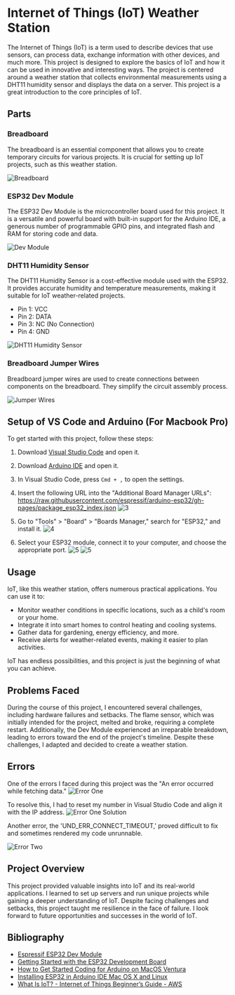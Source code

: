 # Internet of Things (IoT) Weather Station

The Internet of Things (IoT) is a term used to describe devices that use sensors, can process data, exchange information with other devices, and much more. This project is designed to explore the basics of IoT and how it can be used in innovative and interesting ways. The project is centered around a weather station that collects environmental measurements using a DHT11 humidity sensor and displays the data on a server. This project is a great introduction to the core principles of IoT.

## Parts

### Breadboard
The breadboard is an essential component that allows you to create temporary circuits for various projects. It is crucial for setting up IoT projects, such as this weather station.

![Breadboard](public/breadboard.jpeg)

### ESP32 Dev Module
The ESP32 Dev Module is the microcontroller board used for this project. It is a versatile and powerful board with built-in support for the Arduino IDE, a generous number of programmable GPIO pins, and integrated flash and RAM for storing code and data.

![Dev Module](public/devmodule.jpeg)

### DHT11 Humidity Sensor
The DHT11 Humidity Sensor is a cost-effective module used with the ESP32. It provides accurate humidity and temperature measurements, making it suitable for IoT weather-related projects.

- Pin 1: VCC
- Pin 2: DATA
- Pin 3: NC (No Connection)
- Pin 4: GND

![DHT11 Humidity Sensor](public/dht11.jpeg)

### Breadboard Jumper Wires
Breadboard jumper wires are used to create connections between components on the breadboard. They simplify the circuit assembly process.

![Jumper Wires](public/jumperwire.jpeg)

## Setup of VS Code and Arduino (For Macbook Pro)

To get started with this project, follow these steps:

1. Download [Visual Studio Code](https://code.visualstudio.com/download) and open it.
  
1. Download [Arduino IDE](https://www.arduino.cc/en/software) and open it.
2. In Visual Studio Code, press `Cmd + ,` to open the settings.
3. Insert the following URL into the "Additional Board Manager URLs": https://raw.githubusercontent.com/espressif/arduino-esp32/gh-pages/package_esp32_index.json
![3](public/SS1.png)

4. Go to "Tools" > "Board" > "Boards Manager," search for "ESP32," and install it.
![4](public/SS3.png)
5. Select your ESP32 module, connect it to your computer, and choose the appropriate port.
![5](public/SS4.png)
![5](public/SS5.png)
## Usage

IoT, like this weather station, offers numerous practical applications. You can use it to:

- Monitor weather conditions in specific locations, such as a child's room or your home.
- Integrate it into smart homes to control heating and cooling systems.
- Gather data for gardening, energy efficiency, and more.
- Receive alerts for weather-related events, making it easier to plan activities.

IoT has endless possibilities, and this project is just the beginning of what you can achieve.

## Problems Faced

During the course of this project, I encountered several challenges, including hardware failures and setbacks. The flame sensor, which was initially intended for the project, melted and broke, requiring a complete restart. Additionally, the Dev Module experienced an irreparable breakdown, leading to errors toward the end of the project's timeline. Despite these challenges, I adapted and decided to create a weather station.

## Errors

One of the errors I faced during this project was the "An error occurred while fetching data." 
![Error One](public/SS6.ONG)

To resolve this, I had to reset my number in Visual Studio Code and align it with the IP address.
![Error One Solution](public/SS7.ONG)

Another error, the 'UND_ERR_CONNECT_TIMEOUT,' proved difficult to fix and sometimes rendered my code unrunnable.

![Error Two](public/SS8.ONG)
## Project Overview

This project provided valuable insights into IoT and its real-world applications. I learned to set up servers and run unique projects while gaining a deeper understanding of IoT. Despite facing challenges and setbacks, this project taught me resilience in the face of failure. I look forward to future opportunities and successes in the world of IoT.

## Bibliography

- [Espressif ESP32 Dev Module](https://docs.platformio.org/en/latest/boards/espressif32/esp32dev.html)
- [Getting Started with the ESP32 Development Board](https://randomnerdtutorials.com/getting-started-with-esp32/)
- [How to Get Started Coding for Arduino on MacOS Ventura](https://appleinsider.com/inside/macos-ventura/tips/how-to-get-started-coding-for-arduino-on-macos-ventura)
- [Installing ESP32 in Arduino IDE Mac OS X and Linux](https://randomnerdtutorials.com/installing-the-esp32-board-in-arduino-ide-mac-and-linux-instructions/)
- [What Is IoT? - Internet of Things Beginner’s Guide - AWS](https://aws.amazon.com/what-is/iot/)

